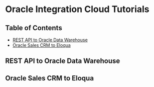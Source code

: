 # Oracle Integration Cloud Tutorials
## Table of Contents
- [REST API to Oracle Data Warehouse](#rest-api-to-oracle-data-warehouse)
- [Oracle Sales CRM to Eloqua](#oracle-sales-crm-to-eloqua)

## REST API to Oracle Data Warehouse

## Oracle Sales CRM to Eloqua
